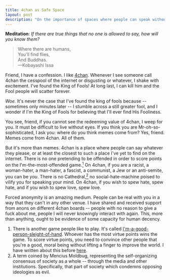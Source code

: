 ```yaml
---
title: 4chan as Safe Space
layout: post
description: "On the importance of spaces where people can speak without fear of reprisal and the benefits of anonymity. Centers around 4chan as an example."
---
```


**Meditation**: *If there are true things that no one is allowed to say, how will
  you know them?*

> Where there are humans,<br>
> You'll find flies,<br>
> And Buddhas.<br>
<span id="quote-attribute">—Kobayashi Issa</span>

Friend, I have a confession. I like [4chan](http://en.wikipedia.org/wiki/4chan). Whenever I see someone call 4chan the
cesspool of the internet or disgusting or whatever, I shake with excitement. I've found the King
of Fools! At long last, I can kill him and the Fool people will scatter forever.

*Woe.* It's never the case that I've found the king of fools because -- sometimes
only minutes later -- I stumble across a still greater fool, and I wonder if I'm
the King of Fools for believing that I'll ever find His Fooliness.

You see, friend, if you cannot see the redeeming value of 4chan, I weep for
you. It must be difficult to live without eyes. If you think you are
Mr-oh-so-sophisticated, I ask you: where do you think memes come from? Yes,
friend. Memes come from 4chan. All of them.

But it's more than memes. 4chan is a place where people can say
whatever they please, or at least the closest to such a place I've yet to find
on the internet. There is no one pretending to be offended in order to score
points on the I'm-the-most-offended game.<a href="#citation-1"><sup>1</sup></a> 
 On 4chan, if you are a racist, a woman-hater, a man-hater, a fascist, a
 communist, a Jew or an anti-semite, you can be *you*. There is no Cathedral,<a href="#citation-2"><sup>2</sup></a> 
 no social-hate-machine poised to
vilify you for speaking your mind. On 4chan, if you wish to spew hate, spew hate,
and if you wish to spew love, spew love. 

Forced anonymity is an amazing medium. People can be real with you in a way
that they can't in any other venue. I have shared and received support from
anons on different 4chan boards -- people with no reason to give a fuck about
me, people I will never knowingly interact with again. This, more than
anything, ought to be evidence of some capacity for human decency.

<a name="citation-1"></a>
1. There is another game people like to play. It's called
[I'm-a-good-person-sleight-of-hand](http://en.wikipedia.org/wiki/Slacktivism). Whoever has the most virtue points wins the
game. To score virtue points, you need to convince other people that you're a
good, moral being without lifting a finger to improve the world. I have written
about this before [here](http://rs.io/2013/12/14/the-examined-life.html). 
<a name="citation-2"></a>
2. A term coined by Mencius Moldbug, representing the self-organizing consensus
of society as a whole -- through the media and other institutions. Specifically,
that part of society which condemns opposing ideologies as evil.
